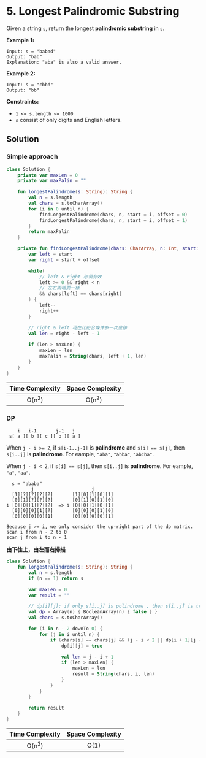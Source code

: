 # 5. Longest Palindromic Substring

Given a string `s`, return the longest **palindromic substring** in `s`.

**Example 1:**
```
Input: s = "babad"
Output: "bab"
Explanation: "aba" is also a valid answer.
```

**Example 2:**
```
Input: s = "cbbd"
Output: "bb"
```

**Constraints:**
- `1 <= s.length <= 1000`
- `s` consist of only digits and English letters.

## Solution

### Simple approach
```kotlin
class Solution {
    private var maxLen = 0
    private var maxPalin = ""

    fun longestPalindrome(s: String): String {
        val n = s.length
        val chars = s.toCharArray()
        for (i in 0 until n) {
            findLongestPalindrome(chars, n, start = i, offset = 0)
            findLongestPalindrome(chars, n, start = i, offset = 1)
        }
        return maxPalin     
    }

    private fun findLongestPalindrome(chars: CharArray, n: Int, start: Int, offset: Int) {
        var left = start
        var right = start + offset

        while(
            // left & right 必須有效
            left >= 0 && right < n 
            // 左右兩端要一樣
            && chars[left] == chars[right] 
        ) {
            left--
            right++
        }

        // right & left 現在比符合條件多一次位移
        val len = right - left - 1
    
        if (len > maxLen) {
            maxLen = len
            maxPalin = String(chars, left + 1, len)
        }
    }
}
```

|Time Complexity|Space Complexity|
|:---:|:---:|
| O(n<sup>2</sup>)|O(n<sup>2</sup>) |


### DP

```
    i   i-1       j-1   j
 s[ a ][ b ][ c ][ b ][ a ]
```

When `j - i >= 2`, if `s[i-1..j-1]` is **palindrome** and `s[i] == s[j]`, then `s[i..j]` is **palindrome**. For eample, `"aba"`, `"abba"`, `"abcba"`.

When `j - i < 2`, if `s[i] == s[j]`, then `s[i..j]` is **palindrome**. For eample, `"a"`, `"aa"`.


```
  s = "ababa"
         j                     j
  [1][?][?][?][?]       [1][0][1][0][1]
  [0][1][?][?][?]       [0][1][0][1][0]
i [0][0][1][?][?]  => i [0][0][1][0][1]
  [0][0][0][1][?]       [0][0][0][1][0]
  [0][0][0][0][1]       [0][0][0][0][1]

Because j >= i, we only consider the up-right part of the dp matrix.
scan i from n - 2 to 0
scan j from i to n - 1  
```
**由下往上，由左而右掃描**
```kotlin
class Solution {
    fun longestPalindrome(s: String): String {
        val n = s.length 
        if (n == 1) return s

        var maxLen = 0
        var result = ""

        // dp[i][j]: if only s[i..j] is polindrome , then s[i..j] is true, or it is false  
        val dp = Array(n) { BooleanArray(n) { false } }
        val chars = s.toCharArray()

        for (i in n - 2 downTo 0) {
            for (j in i until n) {
                if (chars[i] == chars[j] && (j - i < 2 || dp[i + 1][j - 1])) {
                    dp[i][j] = true

                    val len = j - i + 1
                    if (len > maxLen) {
                        maxLen = len
                        result = String(chars, i, len)
                    }
                }
            }
        }

        return result
    }
}
```
|Time Complexity|Space Complexity|
|:---:|:---:|
| O(n<sup>2</sup>)|O(1) |